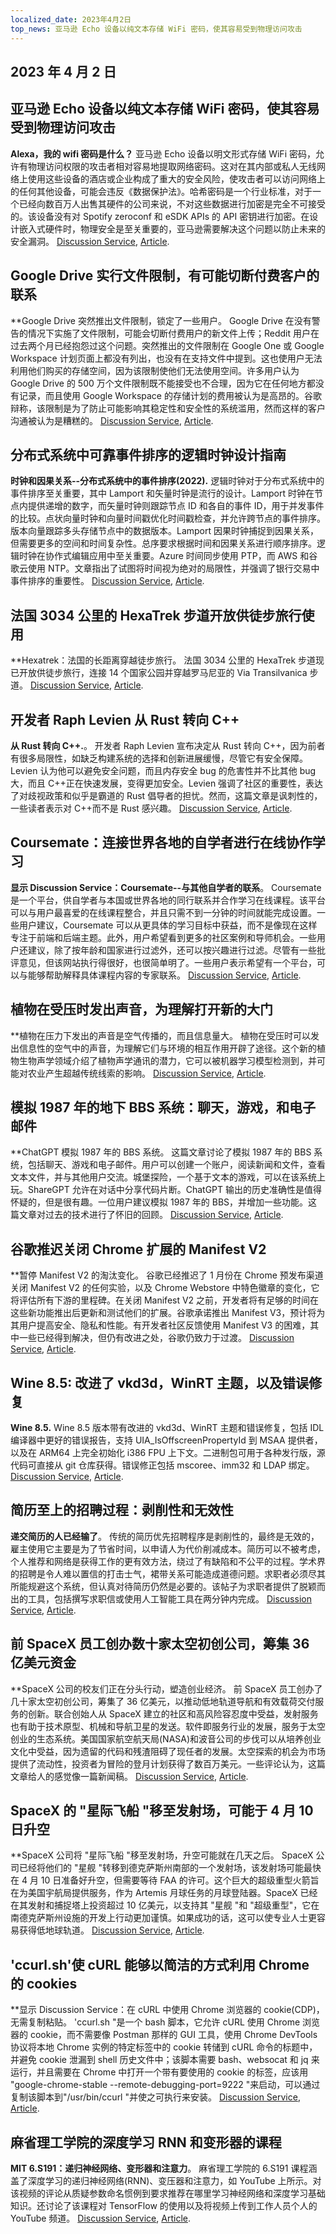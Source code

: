 ```yaml
---
localized_date: 2023年4月2日
top_news: 亚马逊 Echo 设备以纯文本存储 WiFi 密码，使其容易受到物理访问攻击
---
```


## 2023 年 4 月 2 日

## 亚马逊 Echo 设备以纯文本存储 WiFi 密码，使其容易受到物理访问攻击

**Alexa，我的 wifi 密码是什么？**
亚马逊 Echo 设备以明文形式存储 WiFi 密码，允许有物理访问权限的攻击者相对容易地提取网络密码。这对在其内部或私人无线网络上使用这些设备的酒店或企业构成了重大的安全风险，使攻击者可以访问网络上的任何其他设备，可能会违反《数据保护法》。哈希密码是一个行业标准，对于一个已经向数百万人出售其硬件的公司来说，不对这些数据进行加密是完全不可接受的。该设备没有对 Spotify zeroconf 和 eSDK APIs 的 API 密钥进行加密。在设计嵌入式硬件时，物理安全是至关重要的，亚马逊需要解决这个问题以防止未来的安全漏洞。
[Discussion Service](http://news.ycombinator.com/item?id=35399590), [Article](https://dragon863.github.io/blog/alexa.html).

## Google Drive 实行文件限制，有可能切断付费客户的联系

\*\*Google Drive 突然推出文件限制，锁定了一些用户。
Google Drive 在没有警告的情况下实施了文件限制，可能会切断付费用户的新文件上传；Reddit 用户在过去两个月已经抱怨过这个问题。突然推出的文件限制在 Google One 或 Google Workspace 计划页面上都没有列出，也没有在支持文件中提到。这也使用户无法利用他们购买的存储空间，因为该限制使他们无法使用空间。许多用户认为 Google Drive 的 500 万个文件限制既不能接受也不合理，因为它在任何地方都没有记录，而且使用 Google Workspace 的存储计划的费用被认为是高昂的。谷歌辩称，该限制是为了防止可能影响其稳定性和安全性的系统滥用，然而这样的客户沟通被认为是糟糕的。
[Discussion Service](http://news.ycombinator.com/item?id=35397071), [Article](https://arstechnica.com/gadgets/2023/03/google-drive-does-a-surprise-rollout-of-file-limits-locking-out-some-users/).

## 分布式系统中可靠事件排序的逻辑时钟设计指南

**时钟和因果关系--分布式系统中的事件排序(2022).**
逻辑时钟对于分布式系统中的事件排序至关重要，其中 Lamport 和矢量时钟是流行的设计。Lamport 时钟在节点内提供递增的数字，而矢量时钟则跟踪节点 ID 和各自的事件 ID，用于并发事件的比较。点状向量时钟和向量时间戳优化时间戳检查，并允许跨节点的事件排序。版本向量跟踪多头存储节点中的数据版本。Lamport 因果时钟捕捉到因果关系，但需要更多的空间和时间复杂性。总序要求根据时间和因果关系进行顺序排序。逻辑时钟在协作式编辑应用中至关重要。Azure 时间同步使用 PTP，而 AWS 和谷歌云使用 NTP。文章指出了试图将时间视为绝对的局限性，并强调了银行交易中事件排序的重要性。
[Discussion Service](http://news.ycombinator.com/item?id=35399603), [Article](https://www.exhypothesi.com/clocks-and-causality/).

## 法国 3034 公里的 HexaTrek 步道开放供徒步旅行使用

\*\*Hexatrek：法国的长距离穿越徒步旅行。
法国 3034 公里的 HexaTrek 步道现已开放供徒步旅行，连接 14 个国家公园并穿越罗马尼亚的 Via Transilvanica 步道。
[Discussion Service](http://news.ycombinator.com/item?id=35397051), [Article](https://en.hexatrek.com).

## 开发者 Raph Levien 从 Rust 转向 C++

**从 Rust 转向 C++.**。
开发者 Raph Levien 宣布决定从 Rust 转向 C++，因为前者有很多局限性，如缺乏构建系统的选择和创新进展缓慢，尽管它有安全保障。Levien 认为他可以避免安全问题，而且内存安全 bug 的危害性并不比其他 bug 大，而且 C++正在快速发展，变得更加安全。Levien 强调了社区的重要性，表达了对歧视政策和似乎是霸道的 Rust 倡导者的担忧。然而，这篇文章是讽刺性的，一些读者表示对 C++而不是 Rust 感兴趣。
[Discussion Service](http://news.ycombinator.com/item?id=35400047), [Article](https://raphlinus.github.io/rust/2023/04/01/rust-to-cpp.html).

## Coursemate：连接世界各地的自学者进行在线协作学习

**显示 Discussion Service：Coursemate--与其他自学者的联系**。
Coursemate 是一个平台，供自学者与本国或世界各地的同行联系并合作学习在线课程。该平台可以与用户最喜爱的在线课程整合，并且只需不到一分钟的时间就能完成设置。一些用户建议，Coursemate 可以从更具体的学习目标中获益，而不是像现在这样专注于前端和后端主题。此外，用户希望看到更多的社区案例和导师机会。一些用户还建议，除了按年龄和国家进行过滤外，还可以按兴趣进行过滤。尽管有一些批评意见，但该网站执行得很好，也很简单明了。一些用户表示希望有一个平台，可以与能够帮助解释具体课程内容的专家联系。
[Discussion Service](http://news.ycombinator.com/item?id=35398480), [Article](https://www.coursem8.com/).

## 植物在受压时发出声音，为理解打开新的大门

\*\*植物在压力下发出的声音是空气传播的，而且信息量大。
植物在受压时可以发出信息性的空气中的声音，为理解它们与环境的相互作用开辟了途径。这个新的植物生物声学领域介绍了植物声学通讯的潜力，它可以被机器学习模型检测到，并可能对农业产生超越传统线索的影响。
[Discussion Service](http://news.ycombinator.com/item?id=35396156), [Article](<https://www.cell.com/cell/fulltext/S0092-8674(23)00262-3>).

## 模拟 1987 年的地下 BBS 系统：聊天，游戏，和电子邮件

\*\*ChatGPT 模拟 1987 年的 BBS 系统。
这篇文章讨论了模拟 1987 年的 BBS 系统，包括聊天、游戏和电子邮件。用户可以创建一个账户，阅读新闻和文件，查看文本文件，并与其他用户交流。城堡探险，一个基于文本的游戏，可以在该系统上玩。ShareGPT 允许在对话中分享代码片断。ChatGPT 输出的历史准确性是值得怀疑的，但是很有趣。一位用户建议模拟 1987 年的 BBS，并增加一些功能。这篇文章对过去的技术进行了怀旧的回顾。
[Discussion Service](http://news.ycombinator.com/item?id=35396165), [Article](https://sharegpt.com/c/ICZsSl7).

## 谷歌推迟关闭 Chrome 扩展的 Manifest V2

\*\*暂停 Manifest V2 的淘汰变化。
谷歌已经推迟了 1 月份在 Chrome 预发布渠道关闭 Manifest V2 的任何实验，以及 Chrome Webstore 中特色徽章的变化，它将评估所有下游的里程碑。在关闭 Manifest V2 之前，开发者将有足够的时间在这些新功能推出后更新和测试他们的扩展。谷歌承诺推出 Manifest V3，预计将为其用户提高安全、隐私和性能。有开发者社区反馈使用 Manifest V3 的困难，其中一些已经得到解决，但仍有改进之处，谷歌仍致力于过渡。
[Discussion Service](http://news.ycombinator.com/item?id=35402698), [Article](https://groups.google.com/a/chromium.org/g/chromium-extensions/c/zQ77HkGmK9E/m/HjaaCIG-BQAJ).

## Wine 8.5: 改进了 vkd3d，WinRT 主题，以及错误修复

**Wine 8.5.**
Wine 8.5 版本带有改进的 vkd3d、WinRT 主题和错误修复，包括 IDL 编译器中更好的错误报告，支持 UIA_IsOffscreenPropertyId 到 MSAA 提供者，以及在 ARM64 上完全初始化 i386 FPU 上下文。二进制包可用于各种发行版，源代码可直接从 git 仓库获得。错误修正包括 mscoree、imm32 和 LDAP 绑定。
[Discussion Service](http://news.ycombinator.com/item?id=35398643), [Article](https://www.winehq.org/announce/8.5).

## 简历至上的招聘过程：剥削性和无效性

**递交简历的人已经输了**。
传统的简历优先招聘程序是剥削性的，最终是无效的，雇主使用它主要是为了节省时间，以申请人为代价削减成本。简历可以不被考虑，个人推荐和网络是获得工作的更有效方法，绕过了有缺陷和不公平的过程。学术界的招聘是令人难以置信的打击士气，裙带关系可能造成道德问题。求职者必须尽其所能规避这个系统，但认真对待简历仍然是必要的。该帖子为求职者提供了脱颖而出的工具，包括撰写求职信或使用人工智能工具在两分钟内完成。
[Discussion Service](http://news.ycombinator.com/item?id=35397271), [Article](https://www.residentcontrarian.com/p/he-who-submits-a-resume-has-already).

## 前 SpaceX 员工创办数十家太空初创公司，筹集 36 亿美元资金

\*\*SpaceX 公司的校友们正在分头行动，塑造创业经济。
前 SpaceX 员工创办了几十家太空初创公司，筹集了 36 亿美元，以推动低地轨道导航和有效载荷交付服务的创新。联合创始人从 SpaceX 建立的社区和高风险容忍度中受益，发射服务也有助于技术原型、机械和导航卫星的发送。软件即服务行业的发展，服务于太空创业的生态系统。美国国家航空航天局(NASA)和波音公司的步伐可以从培养创业文化中受益，因为遗留的代码和残渣阻碍了现任者的发展。太空探索的机会为市场提供了流动性，投资者为冒险的登月计划获得了数百万美元。一些评论认为，这篇文章给人的感觉像一篇新闻稿。
[Discussion Service](http://news.ycombinator.com/item?id=35404823), [Article](https://interactive.satellitetoday.com/via/april-2023/how-spacex-alums-are-branching-out-and-shaping-the-startup-economy/).

## SpaceX 的 "星际飞船 "移至发射场，可能于 4 月 10 日升空

\*\*SpaceX 公司将 "星际飞船 "移至发射场，升空可能就在几天之后。
SpaceX 公司已经将他们的 "星舰 "转移到德克萨斯州南部的一个发射场，该发射场可能最快在 4 月 10 日准备好升空，但需要等待 FAA 的许可。这个巨大的超级重型火箭旨在为美国宇航局提供服务，作为 Artemis 月球任务的月球登陆器。SpaceX 已经在其发射和捕捉塔上投资超过 10 亿美元，以支持其 "星舰 "和 "超级重型"，它在南德克萨斯州设施的开发上行动更加谨慎。如果成功的话，这可以使专业人士更容易获得低地球轨道。
[Discussion Service](http://news.ycombinator.com/item?id=35405030), [Article](https://arstechnica.com/science/2023/04/spacex-moves-starship-to-launch-site-and-liftoff-could-be-just-days-away/).

## 'ccurl.sh'使 cURL 能够以简洁的方式利用 Chrome 的 cookies

\*\*显示 Discussion Service：在 cURL 中使用 Chrome 浏览器的 cookie(CDP)，无需复制粘贴。
'ccurl.sh "是一个 bash 脚本，它允许 cURL 使用 Chrome 浏览器的 cookie，而不需要像 Postman 那样的 GUI 工具，使用 Chrome DevTools 协议将本地 Chrome 实例的特定标签中的 cookie 转储到 cURL 命令的标题中，并避免 cookie 泄漏到 shell 历史文件中；该脚本需要 bash、websocat 和 jq 来运行，并且需要在 Chrome 中打开一个带有要使用的 cookie 的标签，应该用 "google-chrome-stable --remote-debugging-port=9222 "来启动，可以通过复制该脚本到"/usr/bin/ccurl "并使之可执行来安装。
[Discussion Service](http://news.ycombinator.com/item?id=35399218), [Article](https://github.com/fipso/ccurl.sh).

## 麻省理工学院的深度学习 RNN 和变形器的课程

**MIT 6.S191：递归神经网络、变形器和注意力**。
麻省理工学院的 6.S191 课程涵盖了深度学习的递归神经网络(RNN)、变压器和注意力，如 YouTube 上所示。对该视频的评论从质疑参数命名惯例到要求推荐在哪里学习神经网络和深度学习基础知识。还讨论了该课程对 TensorFlow 的使用以及将视频上传到工作人员个人的 YouTube 频道。
[Discussion Service](http://news.ycombinator.com/item?id=35405338), [Article](https://www.youtube.com/watch?v=ySEx_Bqxvvo).
